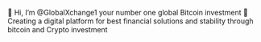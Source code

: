 👋 Hi, I’m @GlobalXchange1 your number one global Bitcoin investment 🏓 Creating a digital platform for best financial solutions and stability through bitcoin and Crypto investment
